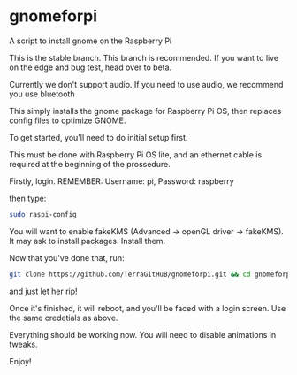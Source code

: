 # gnomeforpi
A script to install gnome on the Raspberry Pi

This is the stable branch. This branch is recommended. If you want to live on the edge and bug test, head over to beta.

Currently we don't support audio. If you need to use audio, we recommend you use bluetooth

This simply installs the gnome package for Raspberry Pi OS, then replaces config files to optimize GNOME.

To get started, you'll need to do initial setup first.

This must be done with Raspberry Pi OS lite, and an ethernet cable is required at the beginning of the prossedure.

Firstly, login. REMEMBER: Username: pi, Password: raspberry

then type:

```sh
sudo raspi-config
```

You will want to enable fakeKMS (Advanced -> openGL driver -> fakeKMS). It may ask to install packages. Install them.

Now that you've done that, run: 
```sh
git clone https://github.com/TerraGitHuB/gnomeforpi.git && cd gnomeforpi && sudo bash gnomeforpi
```
and just let her rip!

Once it's finished, it will reboot, and you'll be faced with a login screen. Use the same credetials as above.

Everything should be working now. You will need to disable animations in tweaks.

Enjoy!
